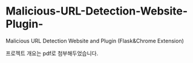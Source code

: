 # Malicious-URL-Detection-Website-Plugin-
Malicious URL Detection Website and Plugin (Flask&amp;Chrome Extension)


프로젝트 개요는 pdf로 첨부해두었습니다. 
